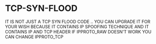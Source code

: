 # TCP-SYN-FLOOD
IT IS NOT JUST A TCP SYN FLOOD CODE .. YOU CAN UPGRADE IT FOR YOUR WISH BECAUSE IT CONTAINS IP SPOOFING TECHNIQUE AND IT CONTAINS IP AND TCP HEADER 
IF IPPROTO_RAW DOESN'T WORK YOU CAN CHANGE IPPROTO_TCP
